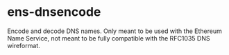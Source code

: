 # ens-dnsencode

Encode and decode DNS names. Only meant to be used with the Ethereum Name
Service, not meant to be fully compatible with the RFC1035 DNS wireformat.

